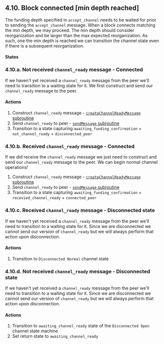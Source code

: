 ## 4.10. Block connected [min depth reached]

The funding depth specified in `accept_channel` needs to be waited for prior to sending the `accept_channel` message. When a block connects matching the min depth, we may proceed. The min depth should consider reorganization and be larger than the max expected reorganization. As such, one the min depth is reached we can transition the channel state even if there is a subsequent reorganization.

#### States

### 4.10.a. Not received `channel_ready` message - Connected

If we haven't yet received a `channel_ready` message from the peer we'll need to transition to a waiting state for it. We first construct and send our `channel_ready` message to the peer.

#### Actions

1. Construct `channel_ready` message - [`createChannelReadyMessage` subroutine](../routines/createChannelReadyMessage.md)
1. Send `channel_ready` to peer - [`sendMessage` subroutine](../routines/sendMessage.md)
1. Transition to a state capturing `awaiting_funding_confirmation` + `not_channel_ready` + `disconnected_peer`

### 4.10.b. Received `channel_ready` message - Connected

If we did receive the `channel_ready` message we just need to construct and send our `channel_ready` message to the peer. We can begin normal channel operations!

1. Construct `channel_ready` message - [`createChannelReadyMessage` subroutine](../routines/createChannelReadyMessage.md)
1. Send `channel_ready` to peer - [`sendMessage` subroutine](../routines/sendMessage.md)
1. Transition to a state capturing `awaiting_funding_confirmation` + `recevied_channel_ready` + `connected_peer`

### 4.10.c. Received `channel_ready` message - Disconnected state

If we haven't yet received a `channel_ready` message from the peer we'll need to transition to a waiting state for it. Since we are disconnected we cannot send our version of `channel_ready` but we will always perform that action upon disconnection.

#### Actions

1. Transition to `Disconnected Normal` channel state

### 4.10.d. Not received `channel_ready` message - Disconnected state

If we haven't yet received a `channel_ready` message from the peer we'll need to transition to a waiting state for it. Since we are disconnected we cannot send our version of `channel_ready` but we will always perform that action upon disconnection.

#### Actions

1. Transition to `awaiting_channel_ready` state of the `Disconnected Open` channel state machine
1. Set return state to `awaiting_channel_ready`

